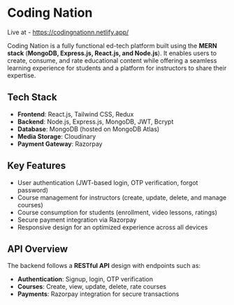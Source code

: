# Coding Nation 

Live at - https://codingnationn.netlify.app/

Coding Nation is a fully functional ed-tech platform built using the **MERN stack** (**MongoDB, Express.js, React.js, and Node.js**). It enables users to create, consume, and rate educational content while offering a seamless learning experience for students and a platform for instructors to share their expertise.  

## Tech Stack  
- **Frontend**: React.js, Tailwind CSS, Redux  
- **Backend**: Node.js, Express.js, MongoDB, JWT, Bcrypt  
- **Database**: MongoDB (hosted on MongoDB Atlas)  
- **Media Storage**: Cloudinary  
- **Payment Gateway**: Razorpay  

## Key Features  
- User authentication (JWT-based login, OTP verification, forgot password)  
- Course management for instructors (create, update, delete, and manage courses)  
- Course consumption for students (enrollment, video lessons, ratings)  
- Secure payment integration via Razorpay  
- Responsive design for an optimized experience across all devices  

## API Overview  
The backend follows a **RESTful API** design with endpoints such as:  
- **Authentication**: Signup, login, OTP verification  
- **Courses**: Create, view, update, delete, rate courses  
- **Payments**: Razorpay integration for secure transactions  
